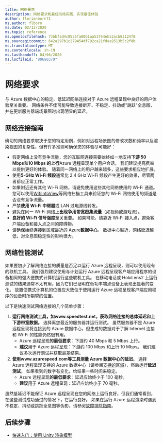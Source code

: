```yaml
---
title: 网络要求
description: 网络要求和最佳网络实践，实现最佳体验
author: florianborn71
ms.author: flborn
ms.date: 02/13/2020
ms.topic: reference
ms.openlocfilehash: 73bbfad4c0535fa00b1aa53764eb52acb83124f8
ms.sourcegitcommit: 642a297b1c279454df792ca21fdaa9513b5c2f8b
ms.translationtype: MT
ms.contentlocale: zh-CN
ms.lasthandoff: 04/06/2020
ms.locfileid: "80680370"
---
```

# <a name="network-requirements"></a>网络要求

与 Azure 数据中心的稳定、低延迟网络连接对于 Azure 远程呈现中良好的用户体验至关重要。 网络条件不佳可能导致连接断开、不稳定、抖动或"跳跃"全息图，并在更新服务器端场景图时出现明显的延迟。

## <a name="guidelines-for-network-connectivity"></a>网络连接指南

确切的网络要求取决于您的特定用例，例如对远程场景图的修改次数和频率以及渲染视图的复杂性，但有许多准则可确保您的体验尽可能好：

* 假定网络上没有竞争流量，您的互联网连接需要始终如一地支持**下游 50 Mbps**和**10 Mbps 的上行**Azure 远程呈现单个用户会话。 我们建议提高费率以提供更好的体验。 随着同一网络上的用户越来越多，这些要求相应地扩展。
* 使用**5-GHz Wi-Fi 频段**通常比 2.4 GHz Wi-Fi 频段产生更好的效果，尽管两者都应正常工作。
* 如果附近还有其他 Wi-Fi 网络，请避免使用这些其他网络使用的 Wi-Fi 通道。 您可以使用[WifiInfoView](https://www.nirsoft.net/utils/wifi_information_view.html)等网络扫描工具来验证您的 Wi-Fi 网络使用的频道是否没有竞争流量。
* 严禁**使用 Wi-Fi 中继器**或 LAN 过电源线转发。
* 避免在同一 Wi-Fi 网络上**出现争用带宽密集流量**（如视频或游戏流）。
* **良好的 Wi-Fi 信号强度**至关重要。 如果可能，请靠近 Wi-Fi 接入点，避免客户端设备和接入点之间的障碍物。
* 请确保始终连接到[区域](regions.md)最近的 Azure**数据中心**。 数据中心越近，网络延迟越低，对全息图稳定性的影响很大。

## <a name="network-performance-tests"></a>网络性能测试

如果要初步了解网络连接的质量是否足以运行 Azure 远程呈现，则可以使用现有的联机工具。 我们强烈建议使用与计划运行 Azure 远程呈现客户端应用程序的设备相同的强大便携式计算机运行这些联机工具。 在移动电话或 HoloLens2 上运行测试的结果通常不太有用，因为它们已证明在低功率端点设备上表现出显著的变化。 放置便携式计算机的位置应大致位于使用运行 Azure 远程呈现客户端应用程序的设备时所期望的位置。

以下是快速测试网络连接的几个简单步骤：

1. **运行网络测试工具，如www.speedtest.net，获取网络连接的总体延迟和上下游带宽数据。**
选择离您最近的服务器并运行测试。 虽然服务器不是 Azure 远程呈现将连接到的 Azure 数据中心，但生成的数据对于了解 Internet 连接和 Wi-Fi 的性能仍然很有用。
   * Azure 远程呈现**的最低要求**：下游约 40 Mbps 和 5 Mbps 上行。
   * **建议**用于 Azure 远程呈现：下游约 100 Mbps 和上行 10 Mbps。
我们建议多次运行测试并获取最差结果。
1. **使用www.azurespeed.com等工具测量 Azure 数据中心的延迟**。 选择 Azure 远程呈现支持的 Azure 数据中心（请参阅[支持的区域](regions.md)），然后运行**延迟测试**。 如果看到的数字有变化，给结果一些时间来稳定。
   * Azure 远程呈现**的最低要求**：延迟应始终小于 100 毫秒。
   * **建议**用于 Azure 远程呈现：延迟应始终小于 70 毫秒。

虽然低延迟不能保证 Azure 远程呈现在您的网络上运行良好，但我们通常看到，在这些测试成功通过的情况下，它运行良好。
如果在运行 Azure 远程渲染时遇到不稳定、抖动或跳跃全息图等伪影，请参阅[故障排除指南](../resources/troubleshoot.md)。

## <a name="next-steps"></a>后续步骤

* [快速入门：使用 Unity 渲染模型](../quickstarts/render-model.md)
